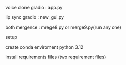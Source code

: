 voice clone gradio : app.py


lip sync gradio   : new_gui.py



both mergence :   mrege8.py or merge9.py(run any one) 








setup


create conda enviroment python 3.12 



install requirements files (two requirement files)
